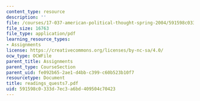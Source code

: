 ```yaml
---
content_type: resource
description: ''
file: /courses/17-037-american-political-thought-spring-2004/591598c0333d7ec3a6bd409504c70423_readings_quests7.pdf
file_size: 16763
file_type: application/pdf
learning_resource_types:
- Assignments
license: https://creativecommons.org/licenses/by-nc-sa/4.0/
ocw_type: OCWFile
parent_title: Assignments
parent_type: CourseSection
parent_uid: fe092b65-2ae1-d4bb-c399-c60b523b10f7
resourcetype: Document
title: readings_quests7.pdf
uid: 591598c0-333d-7ec3-a6bd-409504c70423
---
```


